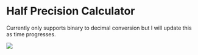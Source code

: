 # Half Precision Calculator
Currently only supports binary to decimal conversion but I will update this as time progresses.


[![](https://github-readme-stats.vercel.app/api?username=IsaacMAllen)](https://github.com/IsaacMAllen/Half-Precision-Calculator)
